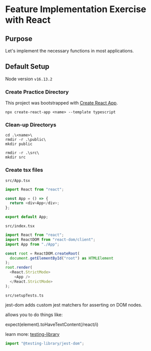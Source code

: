 # Feature Implementation Exercise with React

## Purpose

Let's implement the necessary functions in most applications.

## Default Setup

Node version `v16.13.2`

### Create Practice Directory

This project was bootstrapped with [Create React App](https://github.com/facebook/create-react-app).

```
npx create-react-app <name> --template typescript
```

### Clean-up Directorys

```
cd .\<name>\
rmdir -r .\public\
mkdir public

rmdir -r .\src\
mkdir src
```

### Create tsx files

`src/App.tsx`

```typescript
import React from "react";

const App = () => {
  return <div>App</div>;
};

export default App;
```

`src/index.tsx`

```typescript
import React from "react";
import ReactDOM from "react-dom/client";
import App from "./App";

const root = ReactDOM.createRoot(
  document.getElementById("root") as HTMLElement
);
root.render(
  <React.StrictMode>
    <App />
  </React.StrictMode>
);
```

`src/setupTests.ts`

jest-dom adds custom jest matchers for asserting on DOM nodes.

allows you to do things like:

expect(element).toHaveTextContent(/react/i)

learn more: [testing-library](https://github.com/testing-library/jest-dom)

```typescript
import "@testing-library/jest-dom";
```
